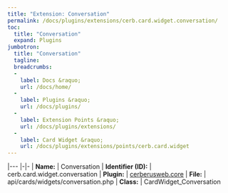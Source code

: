 ```yaml
---
title: "Extension: Conversation"
permalink: /docs/plugins/extensions/cerb.card.widget.conversation/
toc:
  title: "Conversation"
  expand: Plugins
jumbotron:
  title: "Conversation"
  tagline: 
  breadcrumbs:
  -
    label: Docs &raquo;
    url: /docs/home/
  -
    label: Plugins &raquo;
    url: /docs/plugins/
  -
    label: Extension Points &raquo;
    url: /docs/plugins/extensions/
  -
    label: Card Widget &raquo;
    url: /docs/plugins/extensions/points/cerb.card.widget
---
```


|---
|-|-
| **Name:** | Conversation
| **Identifier (ID):** | cerb.card.widget.conversation
| **Plugin:** | [cerberusweb.core](/docs/plugins/cerberusweb.core/)
| **File:** | api/cards/widgets/conversation.php
| **Class:** | CardWidget_Conversation

